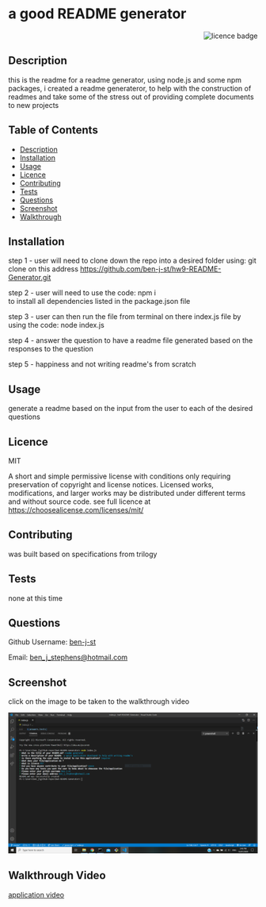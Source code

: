 # a good README generator  

    
<div align="right"><img alt="licence badge" src="https://img.shields.io/badge/licence-MIT-yellow"></div>

## Description 

this is the readme for a readme generator, using node.js and some npm packages, i created a readme generateror, to help with the construction of readmes and take some of the stress out of providing complete documents to new projects

## Table of Contents

* [Description](#Description)
* [Installation](#Installation)
* [Usage](#Usage)
* [Licence](#Licence)
* [Contributing](#Contributing)
* [Tests](#Tests)
* [Questions](#Questions)
* [Screenshot](#Screenshot)
* [Walkthrough](#Walkthrough)

## Installation

step 1 - user will need to clone down the repo into a desired folder using: git clone 
    on this address https://github.com/ben-j-st/hw9-README-Generator.git

step 2 - user will need to use the code: npm i  
    to install all dependencies listed in the package.json file

step 3 - user can then run the file from terminal on there index.js file by using the code:
    node index.js 
    
step 4 - answer the question to have a readme file generated based on the responses to the question 

step 5 - happiness and not writing readme's from scratch


## Usage

generate a readme based on the input from the user to each of the desired questions

## Licence 

MIT

A short and simple permissive license with conditions only requiring preservation of copyright and license notices. Licensed works, modifications, and larger works may be distributed under different terms and without source code. see full licence at https://choosealicense.com/licenses/mit/

## Contributing 

was built based on specifications from trilogy 

## Tests

none at this time

## Questions

Github Username: <a href="https://github.com/ben-j-st">ben-j-st</a>

Email: ben_j_stephens@hotmail.com

## Screenshot 

click on the image to be taken to the walkthrough video 

![screenshot](assets/images/readme.PNG) 


## Walkthrough Video

<a target="_blank" href="https://drive.google.com/file/d/1EW-khpbN5OIwe5NYnfh3E86urBOlzfiU/view">application video</a>
